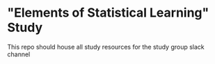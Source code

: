 # "Elements of Statistical Learning" Study
This repo should house all study resources for the study group slack channel
